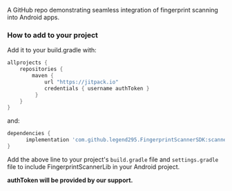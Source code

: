A GitHub repo demonstrating seamless integration of fingerprint scanning into Android apps.

### How to add to your project
Add it to your build.gradle with:
```gradle
allprojects {
    repositories {
        maven { 
            url "https://jitpack.io"
            credentials { username authToken }
         }
    }
}
```
and:

```gradle
dependencies {
      implementation 'com.github.legend295.FingerprintScannerSDK:scanner:x.y.z'
}
```

Add the above line to your project's `build.gradle` file and `settings.gradle` file to include FingerprintScannerLib in your Android project.

**authToken will be provided by our support.** 